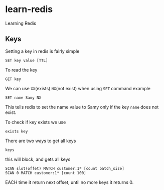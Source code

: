 # learn-redis
Learning Redis


## Keys

Setting a key in redis is fairly simple

    SET key value [TTL]

To read the key

    GET key

We can use `XX`(exists) `NX`(not exist) when using `SET` command example

    SET name Samy NX

This tells redis to set the name value to Samy only if the key `name` does not exist.

To check if key exists we  use

    exists key

There are two ways to get all keys

    keys

this will block, and gets all keys

    SCAN slot(offet) MATCH customer:1* [count batch_size]
    SCAN 0 MATCH customer:1* [count 100]

EACH time it return next offset, until no more keys it returns 0.
